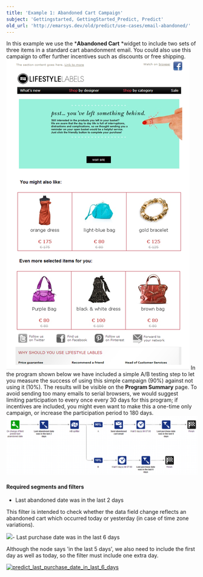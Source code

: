```yaml
---
title: 'Example 1: Abandoned Cart Campaign'
subject: 'Gettingstarted, GettingStarted_Predict, Predict'
old_url: 'http://emarsys.dev/old/predict/use-cases/email-abandoned/'
---
```


In this example we use the ***Abandoned Cart** *widget to include two sets of three items in a standard cart abandonment email. You could also use this campaign to offer further incentives such as discounts or free shipping. [![Predict_EMRER_email_1](/assets/images/2014/06/Predict_EMRER_email_1.png)](/assets/images/2014/06/Predict_EMRER_email_1.png) In the program shown below we have included a simple A/B testing step to let you measure the success of using this simple campaign (90%) against not using it (10%). The results will be visible on the **Program Summary** page. To avoid sending too many emails to serial browsers, we would suggest limiting participation to every once every 30 days for this program; if incentives are included, you might even want to make this a one-time only campaign, or increase the participation period to 180 days. [![Predict_EMRER_program_1](/assets/images/2014/06/Predict_EMRER_program_1.png)](/assets/images/2014/06/Predict_EMRER_program_1.png)

#### Required segments and filters

- Last abandoned date was in the last 2 days

This filter is intended to check whether the data field change reflects an abandoned cart which occurred today or yesterday (in case of time zone variations).

[![](/assets/images/2014/07/Predict_last_abandon_date_in_last_2_days-300x110.png)](/assets/images/2014/07/Predict_last_abandon_date_in_last_2_days.png)- Last purchase date was in the last 6 days

Although the node says 'in the last 5 days', we also need to include the first day as well as today, so the filter must include one extra day.

[![predict_last_purchase_date_in_last_6_days](/assets/images/2014/07/predict_last_purchase_date_in_last_6_days-300x112.png)](/assets/images/2014/07/predict_last_purchase_date_in_last_6_days.png)